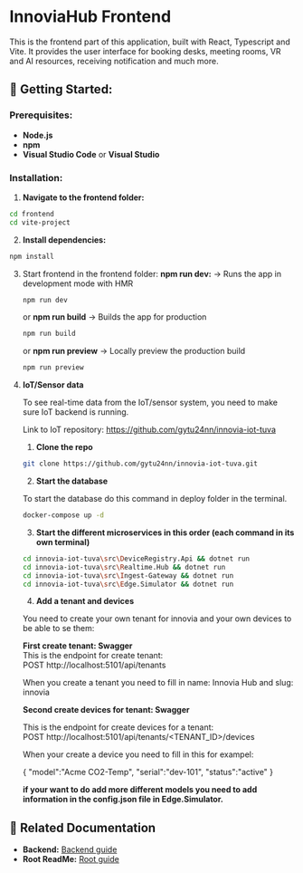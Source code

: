 # InnoviaHub Frontend 
This is the frontend part of this application, built with React, Typescript and Vite. It provides the user interface for booking desks, meeting rooms, VR and AI resources, receiving notification and much more. 

## 🚀 Getting Started:

### Prerequisites: 
- **Node.js** 
- **npm**
- **Visual Studio Code** or **Visual Studio**

### Installation: 
1. **Navigate to the frontend folder:**
```bash
cd frontend
cd vite-project
```

2. **Install dependencies:**
```bash
npm install
```

3. Start frontend in the frontend folder: 
    **npm run dev:**  → Runs the app in development mode with HMR
    ```bash
    npm run dev
    ```

   or  **npm run build** → Builds the app for production
    ```bash
    npm run build
    ```

    or **npm run preview** → Locally preview the production build
    ```bash 
    npm run preview
    ```

4. **IoT/Sensor data**

    To see real-time data from the IoT/sensor system, you need to make sure IoT backend is running.

    Link to IoT repository: https://github.com/gytu24nn/innovia-iot-tuva 

    1. **Clone the repo**
    ```bash 
    git clone https://github.com/gytu24nn/innovia-iot-tuva.git
    ```
    2. **Start the database**

    To start the database do this command in deploy folder in the terminal. 

    ```bash
    docker-compose up -d
    ``` 

    3. **Start the different microservices in this order (each command in its own terminal)**
    ```bash 
    cd innovia-iot-tuva\src\DeviceRegistry.Api && dotnet run
    cd innovia-iot-tuva\src\Realtime.Hub && dotnet run 
    cd innovia-iot-tuva\src\Ingest-Gateway && dotnet run
    cd innovia-iot-tuva\src\Edge.Simulator && dotnet run
    ```

    4. **Add a tenant and devices**

    You need to create your own tenant for innovia and your own devices to be able to se them: 

    **First create tenant: Swagger**    
    This is the endpoint for create tenant:                             
    POST http://localhost:5101/api/tenants

    When you create a tenant you need to fill in name: Innovia Hub and slug: innovia

    **Second create devices for tenant: Swagger**

    This is the endpoint for create devices for a tenant:           
    POST http://localhost:5101/api/tenants/<TENANT_ID>/devices

    When your create a device you need to fill in this for exampel: 

    { "model":"Acme CO2-Temp", "serial":"dev-101", "status":"active" }

    **if your want to do add more different models you need to add information in the config.json file in Edge.Simulator.**

## 📖 Related Documentation
- **Backend:** [Backend guide](./BackEnd/README.md)
- **Root ReadMe:** [Root guide](../README.md)
